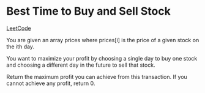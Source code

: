 # Best Time to Buy and Sell Stock

[LeetCode](https://leetcode.com/problems/best-time-to-buy-and-sell-stock/description/?envType=study-plan-v2&envId=top-interview-150)

You are given an array prices where prices[i] is the price of a given stock on the ith day.

You want to maximize your profit by choosing a single day to buy one stock and choosing a different day in the future to sell that stock.

Return the maximum profit you can achieve from this transaction. If you cannot achieve any profit, return 0.